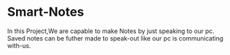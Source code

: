 # Smart-Notes
In this Project,We are capable to make Notes by just speaking to our pc.
Saved notes can be futher made to speak-out like our pc is communicating with-us.
